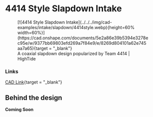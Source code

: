 <meta property="og:title" content="Intake CAD Example: 4414 Style Slapdown">
<meta property="og:type" content="website">
<meta property="og:url" content="https://www.frcdesign.org/cad-examples/intake/slapdown/examples/4414style/">
<meta property="og:image" content="https://www.frcdesign.org/img/cad-examples/intake/slapdown/4414style.webp">
<meta name="theme-color" content="#4CAE4F">
<meta name="twitter:card" content="summary_large_image">

# 4414 Style Slapdown Intake

<figure markdown="span">
[![4414 Style Slapdown Intake](../../../img/cad-examples/intake/slapdown/4414style.webp){height=60% width=60%}](https://cad.onshape.com/documents/5e2a86e39b5394e3278ec95e/w/9377bb69803efd269a7f84e9/e/8269d804101a62e745aa7a65){target = "_blank"}
<figcaption>A coaxial slapdown design popularized by Team 4414 | HighTide</figcaption>
</figure>

### Links

[CAD Link](https://cad.onshape.com/documents/5e2a86e39b5394e3278ec95e/w/9377bb69803efd269a7f84e9/e/8269d804101a62e745aa7a65){target = "_blank"}

## Behind the design

**Coming Soon**

<br>